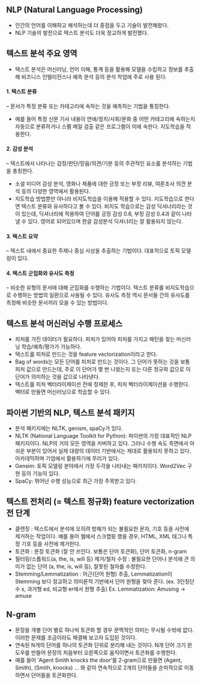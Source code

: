 NLP (Natural Language Processing)
----------------------------------------------------------
- 인간의 언어를 이해하고 해석하는데 더 중점을 두고 기술이 발전해왔다.  
- NLP 기술의 발전으로 텍스트 분석도 더욱 정교하게 발전했다.  

텍스트 분석 주요 영역
----------------------------------------------------------
- 텍스트 분석은 머신러닝, 언어 이해, 통계 등을 활용해 모델을 수립하고 정보를 추출해 비즈니스 인텔리전스나 예측 분석 등의 분석 작업에 주로 사용 된다.

#### 1. 텍스트 분류  
– 문서가 특정 분류 또는 카테고리에 속하는 것을 예측하는 기법을 통칭한다. 
- 예를 들어 특정 신문 기사 내용이 연애/정치/사회/문화 중 어떤 카테고리에 속하는지 자동으로 분류하거나 스팸 메일 검출 같은 프로그램이 이에 속한다. 지도학습을 적용한다.

#### 2. 감성 분석  
– 텍스트에서 나타나는 감정/판단/믿음/의견/기분 등의 주관적인 요소를 분석하는 기법을 총칭한다.
- 소셜 미디어 감성 분석, 영화나 제품에 대한 긍정 또는 부정 리뷰, 여론조사 의견 분석 등의 다양한 영역에서 활용된다. 
- 지도학습 방법뿐만 아니라 비지도학습을 이용해 적용할 수 있다. 지도학습으로 한다면 텍스트 분류와 유사하다고 볼 수 있다. 비지도 학습으로는 감성 딕셔너리라는 것이 있는데, 딕셔너리에 적용하여 단어를 긍정 감성 0.6, 부정 감성 0.4과 같이 나타낼 수 있다. 영어로 되어있으며 한글 감성분석 딕셔너리는 잘 활용되지 않는다.

#### 3. 텍스트 요약   
– 텍스트 내에서 중요한 주제나 중심 사상을 추출하는 기법이다. 대표적으로 토픽 모델링이 있다.

#### 4. 텍스트 군집화와 유사도 측정   
– 비슷한 유형의 문서에 대해 군집화를 수행하는 기법이다. 텍스트 분류를 비지도학습으로 수행하는 방법의 일환으로 사용될 수 있다. 유사도 측정 역시 문서들 간의 유사도를 측정해 비슷한 문서끼리 모을 수 있는 방법이다.

텍스트 분석 머신러닝 수행 프로세스
----------------------------------------------------------
- 피처를 가진 데이터가 필요하다. 피처가 있어야 피처를 가지고 패턴을 찾는 머신러닝 학습/예측/평가가 가능하다.
- 텍스트를 피처로 만드는 것을 feature vectorization이라고 한다.
- Bag of words는 모든 단어를 피처로 만드는 것이다. 그 단어가 뜻하는 것을 보통 피처 값으로 만드는데, 주로 이 단어가 몇 번 나왔는지 또는 다른 정규화 값으로 이 단어가 의미하는 것을 값으로 나타낸다.
- 텍스트를 피처 벡터라이제이션 전에 정제한 후, 피처 벡터라이제이션을 수행한다. 벡터로 만들면 머신러닝으로 학습할 수 있다.

파이썬 기반의 NLP, 텍스트 분석 패키지
----------------------------------------------------------
- 분석 패키지에는 NLTK, genism, spaCy가 있다.
- NLTK (National Language Toolkit for Python): 파이썬의 가장 대표적인 NLP 패키지이다. NLP의 거의 모든 영역을 커버하고 있다. 그러나 수행 속도 측면에서 아쉬운 부분이 있어서 실제 대량의 데이터 기반에서는 제대로 활용되지 못하고 있다. 아카데믹하며 기업에서 활용하기에 무리가 있다.
- Gensim: 토픽 모델링 분야에서 가장 두각을 나타내는 패키지이다. Word2Vec 구현 등의 기능이 있다.
- SpaCy: 뛰어난 수행 성능으로 최근 가장 주목받고 있다.

텍스트 전처리 (= 텍스트 정규화) feature vectorization 전 단계
----------------------------------------------------------
- 클렌징 : 텍스트에서 분석에 오히려 방해가 되는 불필요한 문자, 기호 등을 사전에 제거하는 작업이다. 예를 들어 웹에서 스크랩핑 했을 경우, HTML, XML 태그나 특정 기호 등을 사전에 제거한다.
- 토큰화 : 문장 토큰화 (잘 안 쓰인다. 보통은 단어 토큰화), 단어 토큰화, n-gram
- 필터링/스톱워드(a, the, is, will 등) 제거/철자 수정 : 불필요한 단어나 분석에 큰 의미가 없는 단어 (a, the, is, will 등), 잘못된 철자를 수정한다.
- Stemming/Lemmatization : 어근(단어 원형) 추출, Lemmatization이 Stemming 보다 정교하고 의미론적 기반에서 단어 원형을 찾아 준다. (ex. 3인칭단수 s, 과거형 ed, 비교형 er에서 원형 추출) Ex. Lemmatization: Amusing -> amuse

N-gram
----------------------------------------------------------
-	문장을 개별 단어 별로 하나씩 토큰화 할 경우 문맥적인 의미는 무시될 수밖에 없다. 이러한 문제를 조금이라도 해결해 보고자 도입된 것이다.
-	연속된 N개의 단어를 하나의 토큰화 단위로 분리해 내는 것이다. N개 단어 크기 윈도우를 만들어 문장의 처음부터 오른쪽으로 움직이면서 토큰화를 수행한다.
-	예를 들어 ‘Agent Smith knocks the door’를 2-gram으로 만들면 (Agent, Smith), (Smith, knocks) … 와 같이 연속적으로 2개의 단어들을 순차적으로 이동하면서 단어들을 토큰화한다.

